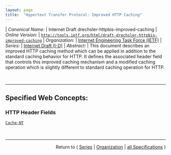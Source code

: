 ```yaml
---
layout: page
title:  "Hypertext Transfer Protocol: Improved HTTP Caching"
---
```


| *Canonical Name:* | Internet Draft drechsler-httpbis-improved-caching
| *Online Version:* | [`http://tools.ietf.org/html/draft-drechsler-httpbis-improved-caching`](http://tools.ietf.org/html/draft-drechsler-httpbis-improved-caching)
| *Organization:* | [Internet Engineering Task Force (IETF)](..  "List of specification series by this organization")
| *Series:* | [Internet Draft (I-D)](.  "List of specifications in this series")
| *Abstract:* | This document describes an improved HTTP caching method which can be applied in addition to the standard caching behavior for HTTP. It defines the associated header field that controls this improved caching mechanism and a modified caching operation which is slightly different to standard caching operation for HTTP.

<br/>
<hr/>

## Specified Web Concepts:

### HTTP Header Fields

[`Cache-NT`](/concepts/http-header/Cache-NT "For precisely identifying transferred content independent of the used URL and independent of additional header fields in the context of content negotiation, the Cache-NT header field is used. The new header field carries an SHA-256 value.")



<br/>
<hr/>

<p style="text-align: right">Return to ( <a href="./">Series</a> | <a href="../">Organization</a> | <a href="../../">all Specifications</a> )</p>